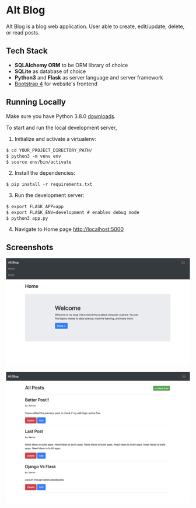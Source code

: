 # Alt Blog

Alt Blog is a blog web application. User able to create, edit/update, delete, or read posts.

## Tech Stack

- **SQLAlchemy ORM** to be ORM library of choice
- **SQLite** as database of choice
- **Python3** and **Flask** as server language and server framework
- [Bootstrap 4](https://getbootstrap.com/docs/3.4/customize/) for website's frontend

## Running Locally

Make sure you have Python 3.8.0 [downloads](https://www.python.org/downloads/).

To start and run the local development server,

1. Initialize and activate a virtualenv:

```
$ cd YOUR_PROJECT_DIRECTORY_PATH/
$ python3 -m venv env
$ source env/bin/activate
```

2. Install the dependencies:

```
$ pip install -r requirements.txt
```

3. Run the development server:

```
$ export FLASK_APP=app
$ export FLASK_ENV=development # enables debug mode
$ python3 app.py
```

4. Navigate to Home page [http://localhost:5000](http://localhost:5000)

## Screenshots

![homepage](screenshots/homepage.png)

![postspage](screenshots/postpage.png)
